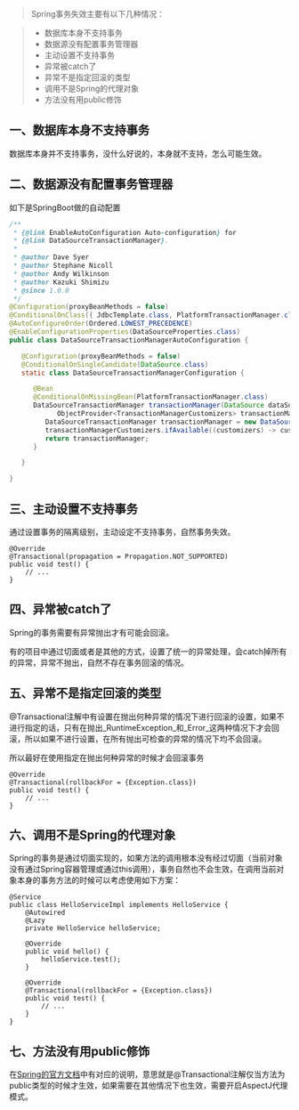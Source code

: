 > Spring事务失效主要有以下几种情况：

> - 数据库本身不支持事务
> - 数据源没有配置事务管理器
> - 主动设置不支持事务
> - 异常被catch了
> - 异常不是指定回滚的类型
> - 调用不是Spring的代理对象
> - 方法没有用public修饰



## 一、数据库本身不支持事务

数据库本身并不支持事务，没什么好说的，本身就不支持，怎么可能生效。

## 二、数据源没有配置事务管理器

如下是SpringBoot做的自动配置

```java
/**
 * {@link EnableAutoConfiguration Auto-configuration} for
 * {@link DataSourceTransactionManager}.
 *
 * @author Dave Syer
 * @author Stephane Nicoll
 * @author Andy Wilkinson
 * @author Kazuki Shimizu
 * @since 1.0.0
 */
@Configuration(proxyBeanMethods = false)
@ConditionalOnClass({ JdbcTemplate.class, PlatformTransactionManager.class })
@AutoConfigureOrder(Ordered.LOWEST_PRECEDENCE)
@EnableConfigurationProperties(DataSourceProperties.class)
public class DataSourceTransactionManagerAutoConfiguration {

   @Configuration(proxyBeanMethods = false)
   @ConditionalOnSingleCandidate(DataSource.class)
   static class DataSourceTransactionManagerConfiguration {

      @Bean
      @ConditionalOnMissingBean(PlatformTransactionManager.class)
      DataSourceTransactionManager transactionManager(DataSource dataSource,
            ObjectProvider<TransactionManagerCustomizers> transactionManagerCustomizers) {
         DataSourceTransactionManager transactionManager = new DataSourceTransactionManager(dataSource);
         transactionManagerCustomizers.ifAvailable((customizers) -> customizers.customize(transactionManager));
         return transactionManager;
      }

   }

}
```

## 三、主动设置不支持事务

通过设置事务的隔离级别，主动设定不支持事务，自然事务失效。

```
@Override
@Transactional(propagation = Propagation.NOT_SUPPORTED)
public void test() {
    // ...
}
```

## 四、异常被catch了

Spring的事务需要有异常抛出才有可能会回滚。

有的项目中通过切面或者是其他的方式，设置了统一的异常处理，会catch掉所有的异常，异常不抛出，自然不存在事务回滚的情况。

## 五、异常不是指定回滚的类型

@Transactional注解中有设置在抛出何种异常的情况下进行回滚的设置，如果不进行指定的话，只有在抛出_RuntimeException_和_Error_这两种情况下才会回滚，所以如果不进行设置，在所有抛出可检查的异常的情况下均不会回滚。

所以最好在使用指定在抛出何种异常的时候才会回滚事务

```
@Override
@Transactional(rollbackFor = {Exception.class})
public void test() {
    // ...
}
```

## 六、调用不是Spring的代理对象

Spring的事务是通过切面实现的，如果方法的调用根本没有经过切面（当前对象没有通过Spring容器管理或通过this调用），事务自然也不会生效，在调用当前对象本身的事务方法的时候可以考虑使用如下方案：

```
@Service
public class HelloServiceImpl implements HelloService {
    @Autowired
    @Lazy
    private HelloService helloService;
    
    @Override
    public void hello() {
        helloService.test();
    }

    @Override
    @Transactional(rollbackFor = {Exception.class})
    public void test() {
        // ...
    }
}
```

## 七、方法没有用public修饰

在[Spring的官方文档](https://docs.spring.io/spring-framework/docs/4.2.x/spring-framework-reference/html/transaction.html)中有对应的说明，意思就是@Transactional注解仅当方法为public类型的时候才生效，如果需要在其他情况下也生效，需要开启AspectJ代理模式。
